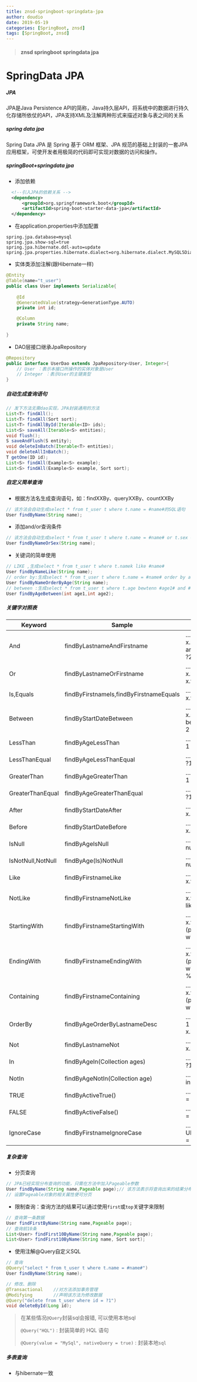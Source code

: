 ```yaml
---
title: znsd-springboot-springdata-jpa
author: doudio
date: 2019-05-19
categories: [SpringBoot, znsd]
tags: [SpringBoot, znsd]
---
```


> #### znsd springboot springdata jpa

# SpringData JPA

##### JPA

 JPA是Java Persistence API的简称，Java持久层API，将系统中的数据进行持久化存储所依仗的API，JPA支持XML及注解两种形式来描述对象与表之间的关系

##### spring data jpa

 Spring Data JPA 是 Spring 基于 ORM 框架、JPA 规范的基础上封装的一套JPA应用框架，可使开发者用极简的代码即可实现对数据的访问和操作。

##### springBoot+springdata jpa

- 添加依赖

```xml
  <!--引入JPA的依赖关系 -->
  <dependency>
      <groupId>org.springframework.boot</groupId>
      <artifactId>spring-boot-starter-data-jpa</artifactId>
  </dependency>
```

- 在application.properties中添加配置

```properties
spring.jpa.database=mysql
spring.jpa.show-sql=true
spring.jpa.hibernate.ddl-auto=update
spring.jpa.properties.hibernate.dialect=org.hibernate.dialect.MySQL5Dialect
```

- 实体类添加注解(跟Hibernate一样)

```java
@Entity
@Table(name="t_user")
public class User implements Serializable{
    
    @Id
    @GeneratedValue(strategy=GenerationType.AUTO)
    private int id;

    @Column
    private String name;
    
}
```

- DAO层接口继承JpaRepository

```java
@Repository
public interface UserDao extends JpaRepository<User, Integer>{
    // User ：表示本接口所操作的实体对象是User
    // Integer ：表示User的主键类型
}
```

##### 自动生成查询语句

```java
// 发下方法无需dao实现，JPA封装通用的方法
List<T> findAll();
List<T> findAll(Sort sort);
List<T> findAllById(Iterable<ID> ids);
List<S> saveAll(Iterable<S> entities);
void flush();
S saveAndFlush(S entity);
void deleteInBatch(Iterable<T> entities);
void deleteAllInBatch();
T getOne(ID id);
List<S> findAll(Example<S> example);
List<S> findAll(Example<S> example, Sort sort);
```

##### 自定义简单查询

- 根据方法名生成查询语句，如：findXXBy、queryXXBy、countXXBy

```java
// 该方法会自动生成select * from t_user t where t.name = #name#的SQL语句
User findByName(String name);
```

- 添加and/or查询条件

```java
// 该方法会自动生成select * from t_user t where t.name = #name# or t.sex = #sex# 
User findByNameOrSex(String name);
```

- 关键词的简单使用

```java
// LIKE ,生成select * from t_user t where t.namek like #name#
User findByNameLike(String name);
// order by:生成select * from t_user t where t.name = #name# order by age
User findByNameOrderByAge(String name);
// between :生成select * from t_user t where t.age bewtenn #age1# and #age2#
User findByAgeBetween(int age1,int age2);
```

##### 关键字对照表

| Keyword           | Sample                                  | JPQL snippet                                                 |
| ----------------- | --------------------------------------- | ------------------------------------------------------------ |
| And               | findByLastnameAndFirstname              | … where x.lastname = ?1 and x.firstname = ?2                 |
| Or                | findByLastnameOrFirstname               | … where x.lastname = ?1 or x.firstname = ?2                  |
| Is,Equals         | findByFirstnameIs,findByFirstnameEquals | … where x.firstname = ?1                                     |
| Between           | findByStartDateBetween                  | … where x.startDate between ?1 and ?2                        |
| LessThan          | findByAgeLessThan                       | … where x.age < ?1                                           |
| LessThanEqual     | findByAgeLessThanEqual                  | … where x.age ⇐ ?1                                           |
| GreaterThan       | findByAgeGreaterThan                    | … where x.age > ?1                                           |
| GreaterThanEqual  | findByAgeGreaterThanEqual               | … where x.age >= ?1                                          |
| After             | findByStartDateAfter                    | … where x.startDate > ?1                                     |
| Before            | findByStartDateBefore                   | … where x.startDate < ?1                                     |
| IsNull            | findByAgeIsNull                         | … where x.age is null                                        |
| IsNotNull,NotNull | findByAge(Is)NotNull                    | … where x.age not null                                       |
| Like              | findByFirstnameLike                     | … where x.firstname like ?1                                  |
| NotLike           | findByFirstnameNotLike                  | … where x.firstname not like ?1                              |
| StartingWith      | findByFirstnameStartingWith             | … where x.firstname like ?1 (parameter bound with appended %) |
| EndingWith        | findByFirstnameEndingWith               | … where x.firstname like ?1 (parameter bound with prepended %) |
| Containing        | findByFirstnameContaining               | … where x.firstname like ?1 (parameter bound wrapped in %)   |
| OrderBy           | findByAgeOrderByLastnameDesc            | … where x.age = ?1 order by x.lastname desc                  |
| Not               | findByLastnameNot                       | … where x.lastname <> ?1                                     |
| In                | findByAgeIn(Collection ages)            | … where x.age in ?1                                          |
| NotIn             | findByAgeNotIn(Collection age)          | … where x.age not in ?1                                      |
| TRUE              | findByActiveTrue()                      | … where x.active = true                                      |
| FALSE             | findByActiveFalse()                     | … where x.active = false                                     |
| IgnoreCase        | findByFirstnameIgnoreCase               | … where UPPER(x.firstame) = UPPER(?1)                        |

##### 复杂查询

- 分页查询

```java
// JPA已经实现分布查询的功能，只需在方法中加入Pageable参数
User findByName(String name,Pageable page);// 该方法表示将查询出来的结果分布展示
// 设置Pageable对象的相关属性便可分页
```

- 限制查询：查询方法的结果可以通过使用`first`或`top`关键字来限制

```java
// 查询第一条数据
User findFirstByName(String name,Pageable page);
// 查询前10条
List<User> findFirst10ByName(String name,Pageable page);
List<User> findFirst10ByName(String name, Sort sort);
```

- 使用注解@Query自定义SQL

```java
// 查询
@Query("select * from t_user t where t.name = #name#")
User findByName(String name);

// 修改、删除
@Transactional    //对方法添加事务管理
@Modifying        //声明该方法为修改数据
@Query("delete from t_user where id = ?1")
void deleteById(Long id);
```

> 在某些情况`@Query`封装sql会报错, 可以使用本地sql
>
> `@Query("HQL")` : 封装简单的 HQL 语句
>
> `@Query(value = "MySql", nativeQuery = true)` : 封装本地`sql`

##### 多表查询

- 与hibernate一致